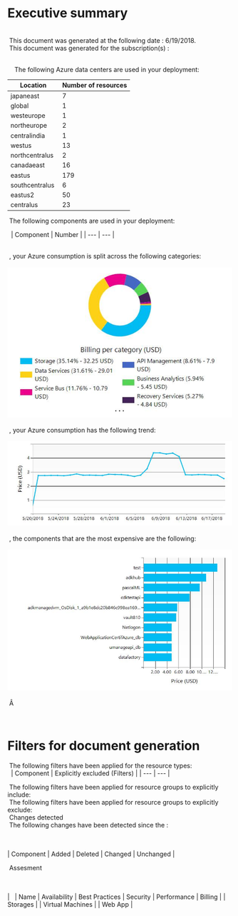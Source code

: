 # Executive summary 
  
    
 This document was generated at the following date : 6/19/2018.  
 This document was generated for the subscription(s) :  
 
  
   
 The following Azure data centers are used in your deployment:  
   
| Location | Number of resources |
| --- | --- |
| japaneast  | 7  |
| global  | 1  |
| westeurope  | 1  |
| northeurope  | 2  |
| centralindia  | 1  |
| westus  | 13  |
| northcentralus  | 2  |
| canadaeast  | 16  |
| eastus  | 179  |
| southcentralus  | 6  |
| eastus2  | 50  |
| centralus  | 23  |
  
 The following components are used in your deployment:  

 
| Component | Number |
| --- | --- |
  
    
 , your Azure consumption is split across the following categories:  
 ![Cloudockit](../assets/E43D8BD3FFCA4D51808B351C36CCFC4C.png)   
 , your Azure consumption has the following trend:  
 ![Cloudockit](../assets/54D6CCF3A9624FD3AB0F690A37D34596.png)   
 , the components that are the most expensive are the following:  
 ![Cloudockit](../assets/5BD6F54814B44F1CAB05DEBBF9C35C3B.png)   
 Â   
  
 
# Filters for document generation
  
 The following filters have been applied for the resource types:  
 
| Component |  Explicitly excluded (Filters) |
| --- | --- |
  
 The following filters have been applied for resource groups to explicitly include:   
 The following filters have been applied for resource groups to explicitly exclude:   
 Changes detected  
 The following changes have been detected since the :  
    
 

| Component | Added | Deleted | Changed | Unchanged |
  
 Assesment  
    
 

|   | Name | Availability | Best Practices | Security | Performance | Billing |
| Storages |
| Virtual Machines |
| Web App |
